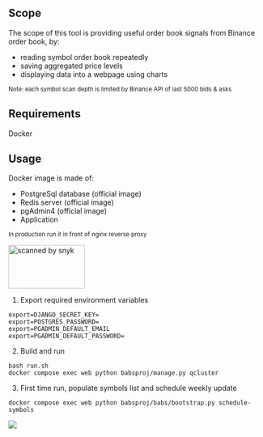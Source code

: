 ## Scope
The scope of this tool is providing useful order book signals from Binance order book, by:
- reading symbol order book repeatedly
- saving aggregated price levels
- displaying data into a webpage using charts

<sub>Note: each symbol scan depth is limited by Binance API of last 5000 bids & asks</sub>

## Requirements
Docker

## Usage
Docker image is made of:
- PostgreSql database (official image)
- Redis server (official image)
- pgAdmin4 (official image)
- Application

<sub>In production run it in front of nginx reverse proxy</sub>

<img src="https://uc94e2d4395cd46811204243c702.previews.dropboxusercontent.com/p/thumb/AB6fIHqjRf0yPiMQLoAId88eUe1zpJ6LV2DWGT7_e4Yj877CvMQdgkNpjYwNhRD0CMJdhmbmZ0a6qlh0ijPLUHLHlNO4ZSM5uYkBWUl8274CEmC3kz4Nh8kjEKmLgNfQ5AAJiungiSe7G-G_rAJzDux2prCJxXZmKsJAv2vPrvj1YDaieFQiz3-zMb755DRvAiMMeV-Aa0sS_9V1MgWkm0cmwR6-OfdStvwc5R92Mfk5qAPdtPQmN5NlYcFA8rDyrXdYH8c29KCAc7nX4M_zyS3C4N88HgJaufR5ZYyDq659HOumK9WGbm_Lmy39a-1PdVuJjEf68YMArJQHy7grOHYqVvzsLGonexBnoVm1u8SORfIWDGlvQb-FFpvJdCGWChuOcMUovBrXHzA5WyRLqeXjFQf-zlxK_PJWyBoH_nmT5Q/p.png" alt="scanned by snyk" width="151" height="86"></img>

1. Export required environment variables
```
export=DJANGO_SECRET_KEY=
export=POSTGRES_PASSWORD=
export=PGADMIN_DEFAULT_EMAIL
export=PGADMIN_DEFAULT_PASSWORD=
```
2. Build and run
```
bash run.sh
docker compose exec web python babsproj/manage.py qcluster
```

3. First time run, populate symbols list and schedule weekly update
```
docker compose exec web python babsproj/babs/bootstrap.py schedule-symbols
```

<img src="https://i.imgur.com/kOptWcG.gif"></img>
